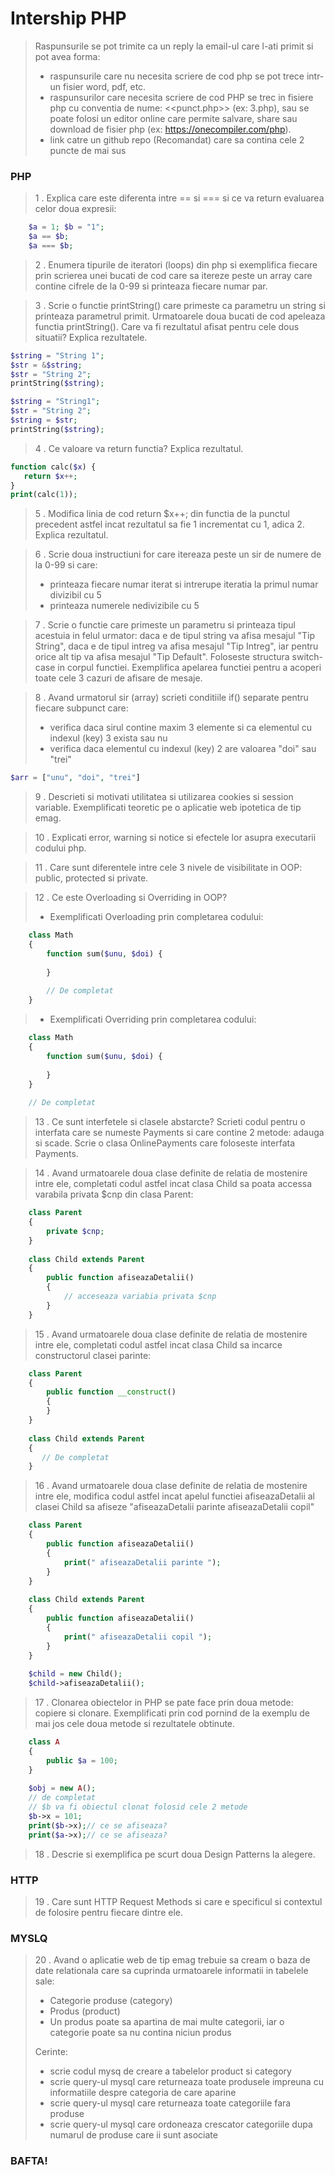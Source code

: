 # Intership PHP
> Raspunsurile se pot trimite ca un reply la email-ul care l-ati primit si pot avea forma:
>  - raspunsurile care nu necesita scriere de cod php se pot trece intr-un fisier word, pdf, etc.
>  - raspunsurilor care necesita scriere de cod PHP se trec in fisiere php cu conventia de nume: <<punct.php>> (ex: 3.php), sau se poate folosi un editor online care permite salvare, share sau download de fisier php (ex: https://onecompiler.com/php).  
>   - link catre un github repo (Recomandat) care sa contina cele 2 puncte de mai sus

### PHP
> 1 . Explica care este diferenta intre == si === si ce va return evaluarea celor doua expresii:
> 
```php
    $a = 1; $b = "1";
    $a == $b;
    $a === $b;
```
> 2 . Enumera tipurile de iteratori (loops) din php si exemplifica fiecare prin scrierea unei bucati de cod care sa itereze peste un array care contine cifrele de la 0-99 si printeaza fiecare numar par.

 > 3 . Scrie o functie printString() care primeste ca parametru un string si printeaza parametrul primit.
 Urmatoarele doua bucati de cod apeleaza functia printString(). Care va fi rezultatul afisat pentru cele dous situatii? Explica rezultatele.
> 
```php
$string = "String 1";
$str = &$string;
$str = "String 2";
printString($string);
```
```php
$string = "String1";
$str = "String 2";
$string = $str;
printString($string);
```
> 4 . Ce valoare va return functia? Explica rezultatul.
> 
```php
function calc($x) {
   return $x++;
}
print(calc(1));
```

> 5 . Modifica linia de cod return $x++; din functia de la punctul precedent astfel incat rezultatul sa fie 1 incrementat cu 1, adica 2. Explica rezultatul.

> 6 . Scrie doua instructiuni for care itereaza peste un sir de numere de la 0-99 si care:
> - printeaza fiecare numar iterat si intrerupe iteratia la primul numar divizibil cu 5
> - printeaza numerele nedivizibile cu 5

> 7 . Scrie o functie care primeste un parametru si printeaza tipul acestuia in felul urmator: daca e de tipul string va afisa mesajul "Tip String", daca e de tipul intreg va afisa mesajul "Tip Intreg", iar pentru orice alt tip va afisa mesajul "Tip Default". Foloseste structura switch-case in corpul functiei. Exemplifica apelarea functiei pentru a acoperi toate cele 3 cazuri de afisare de mesaje.

> 8 . Avand urmatorul sir (array) scrieti conditiile if() separate pentru fiecare subpunct care:
> -   verifica daca sirul contine maxim 3 elemente si ca elementul cu indexul (key) 3 exista sau nu
> -   verifica daca elementul cu indexul (key) 2 are valoarea "doi" sau "trei"
> 
```php
$arr = ["unu", "doi", "trei"]
```

> 9 . Descrieti si motivati utilitatea si utilizarea cookies si session variable. Exemplificati teoretic pe o aplicatie web ipotetica de tip emag.

> 10 . Explicati error, warning si notice si efectele lor asupra executarii codului php.

> 11 . Care sunt diferentele intre cele 3 nivele de visibilitate in OOP: public, protected si private.

> 12 . Ce este Overloading si Overriding in OOP? 
> - Exemplificati Overloading prin completarea codului:
> > 
```php
    class Math
    {
        function sum($unu, $doi) {
        
        }
        
        // De completat
    }
```

> - Exemplificati Overriding prin completarea codului:
> 
```php
    class Math
    {
        function sum($unu, $doi) {
        
        }     
    }
    
    // De completat
```

> 13 . Ce sunt interfetele si clasele abstarcte? Scrieti codul pentru o interfata care se numeste Payments si care contine 2 metode: adauga si scade. Scrie o clasa OnlinePayments care foloseste interfata Payments.

> 14 . Avand urmatoarele doua clase definite de relatia de mostenire intre ele, completati codul astfel incat clasa Child sa poata accessa varabila privata $cnp din clasa Parent:

> 
```php
    class Parent
    {
        private $cnp;
    }
    
    class Child extends Parent
    {
        public function afiseazaDetalii()
        {
            // acceseaza variabia privata $cnp
        }
    }    
```

> 15 . Avand urmatoarele doua clase definite de relatia de mostenire intre ele, completati codul astfel incat clasa Child sa incarce constructorul clasei parinte:

> 
```php
    class Parent
    {
        public function __construct()
        {
        }
    }
    
    class Child extends Parent
    {
       // De completat
    }    
```

> 16 . Avand urmatoarele doua clase definite de relatia de mostenire intre ele, modifica codul astfel incat apelul functiei afiseazaDetalii al clasei Child sa afiseze "afiseazaDetalii parinte afiseazaDetalii copil" 

> 
```php
    class Parent
    {
        public function afiseazaDetalii()
        {
            print(" afiseazaDetalii parinte ");
        }
    }
    
    class Child extends Parent
    {
        public function afiseazaDetalii()
        {
            print(" afiseazaDetalii copil ");
        }
    }   
    
    $child = new Child();
    $child->afiseazaDetalii();
```

> 17 . Clonarea obiectelor in PHP se pate face prin doua metode: copiere si clonare. Exemplificati prin cod pornind de la exemplu de mai jos cele doua metode si rezultatele obtinute.

> 
```php
    class A
    {
        public $a = 100;
    }
    
    $obj = new A();
    // de completat
    // $b va fi obiectul clonat folosid cele 2 metode
    $b->x = 101;
    print($b->x);// ce se afiseaza?
    print($a->x);// ce se afiseaza?    
```

> 18 . Descrie si exemplifica pe scurt doua Design Patterns la alegere.

### HTTP
> 19 . Care sunt HTTP Request Methods si care e specificul si contextul de folosire pentru fiecare dintre ele.

### MYSLQ
> 20 . Avand o aplicatie web de tip emag trebuie sa cream o baza de date relationala care sa cuprinda urmatoarele informatii in tabelele sale:
> - Categorie produse (category)
> - Produs (product)
> - Un produs poate sa apartina de mai multe categorii, iar o categorie poate sa nu contina niciun produs
> 
> Cerinte:
> - scrie codul mysq de creare a tabelelor product si category
> - scrie query-ul mysql care returneaza toate produsele impreuna cu informatiile despre categoria de care aparine
> - scrie query-ul mysql care returneaza toate categoriile fara produse
> - scrie query-ul mysql care ordoneaza crescator categoriile dupa numarul de produse care ii sunt asociate

### BAFTA!
